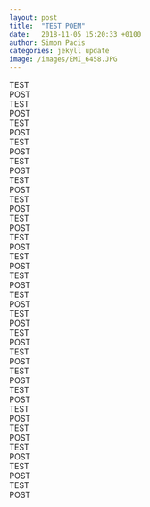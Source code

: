 ```yaml
---
layout: post
title:  "TEST POEM"
date:   2018-11-05 15:20:33 +0100
author: Simon Pacis
categories: jekyll update
image: /images/EMI_6458.JPG
---
```

TEST  
POST  
TEST  
POST  
TEST  
POST  
TEST  
POST  
TEST  
POST  
TEST  
POST  
TEST  
POST  
TEST  
POST  
TEST  
POST  
TEST  
POST  
TEST  
POST  
TEST  
POST  
TEST  
POST  
TEST  
POST  
TEST  
POST  
TEST  
POST  
TEST  
POST  
TEST  
POST  
TEST  
POST  
TEST  
POST  
TEST  
POST  
TEST  
POST